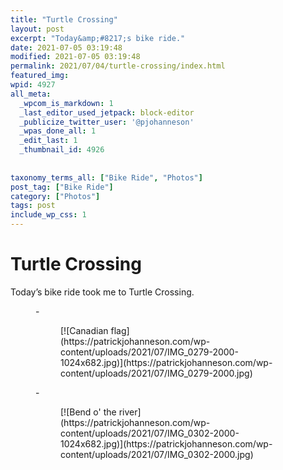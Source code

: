 ```yaml
---
title: "Turtle Crossing"
layout: post
excerpt: "Today&amp;#8217;s bike ride."
date: 2021-07-05 03:19:48
modified: 2021-07-05 03:19:48
permalink: 2021/07/04/turtle-crossing/index.html
featured_img: 
wpid: 4927
all_meta: 
  _wpcom_is_markdown: 1
  _last_editor_used_jetpack: block-editor
  _publicize_twitter_user: '@pjohanneson'
  _wpas_done_all: 1
  _edit_last: 1
  _thumbnail_id: 4926
  
  
taxonomy_terms_all: ["Bike Ride", "Photos"]
post_tag: ["Bike Ride"]
category: ["Photos"]
tags: post
include_wp_css: 1
---
```


# Turtle Crossing

Today’s bike ride took me to Turtle Crossing.

<figure class="is-layout-flex wp-block-gallery-156 wp-block-gallery columns-2 is-cropped">- <figure>[![Canadian flag](https://patrickjohanneson.com/wp-content/uploads/2021/07/IMG_0279-2000-1024x682.jpg)](https://patrickjohanneson.com/wp-content/uploads/2021/07/IMG_0279-2000.jpg)</figure>
- <figure>[![Bend o' the river](https://patrickjohanneson.com/wp-content/uploads/2021/07/IMG_0302-2000-1024x682.jpg)](https://patrickjohanneson.com/wp-content/uploads/2021/07/IMG_0302-2000.jpg)</figure>

</figure>